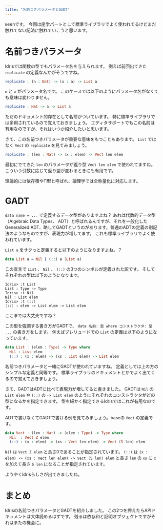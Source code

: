 ```yaml
---
title: "名前つきパラメータとGADT"
---
```


κeenです。
今回は座学パートとして標準ライブラリでよく使われてるけどまだ触れてない記法に触れていこうと思います。

<!--more-->


# 名前つきパラメータ

Idrisでは関数の型でもパラメータ名を与えられます。
例えば前回出てきた `replicate` の定義なんかがそうですね。

```idris
replicate : (n : Nat) -> (x : a) -> List a
```

`n` と `x` がパラメータ名です。
このケースでは以下のようにパラメータ名がなくても意味は変わりません。

```idris
replicate : Nat -> a -> List a
```

ただのドキュメント的存在として名前がついています。
特に標準ライブラリでは多用されているので覚えておきましょう。
エディタサポートでもこの名前は有用なのですが、それはいつか紹介したいと思います。


さて、この名前つきパラメータが重要な意味をもつこともあります。
`List` ではなく `Vect` の `replicate` を見てみましょう。

```idris
replicate : (len : Nat) -> (x : elem) -> Vect len elem
```

最初にでてきた `len` のパラメータが返り型 `Vect len elem` で使われてますね。
こういう引数に応じて返り型が変わるときにも有用です。

理論的には依存積やΠ型と呼ばれ、論理学では全称量化に対応します。

# GADT

`data name = ...` で定義するデータ型がありますよね？
あれは代数的データ型（Algebraic Data Types、 ADT）と呼ばれるんですが、それを一般化した Generalized ADT、略してGADTというのがあります。普通のADTの定義の別記法のようなものですが、表現力が増してます。
これも標準ライブラリでよく使われています。

`List a` をサクっと定義すると以下のようになりますよね。？

```idris
data List a = Nil | (::) a (List a)
```

この宣言で `List` 、 `Nil` 、 `(::)` の3つのシンボルが定義された訳です。
そしてそれぞれの型は以下のようになります。

```text
Idris> :t List
List : Type -> Type
Idris> :t Nil
Nil : List elem
Idris> :t (::)
(::) : elem -> List elem -> List elem
```

ここまでは大丈夫ですね？

この型を強調する書き方がGADTで、 `data 名前: 型 where コンストラクタ: 型 ...` の書き方をします。
例えばプレリュードでの `List` の定義は以下のようになっています。

```idris
data List : (elem : Type) -> Type where
  Nil : List elem
  (::) : (x : elem) -> (xs : List elem) -> List elem
```

名前つきパラメータと一緒にGADTが使われていますね。
定義としては上の方のシンプルな定義と同等です。
標準ライブラリのドキュメントとかでよく出てくるので覚えておきましょう。

さて、GADTはADTに比べて表現力が増してると書きました。
GADTは `Nil` の `List elem` や `(::)` の `-> List elem` のようにそれぞれのコンストラクタがどの型になるかを指定できます。
型を細かく指定できるIdrisではこれが有用なのです。

ADTで書けなくてGADTで書ける例を見てみましょう。baseの `Vect` の定義です。

```idris
data Vect : (len : Nat) -> (elem : Type) -> Type where
  Nil  : Vect Z elem
  (::) : (x : elem) -> (xs : Vect len elem) -> Vect (S len) elem
```

`Nil` は `Vect Z elem` と長さ0であることが指定されています。
`(::)` は `(x : elem) -> (xs : Vect len elem) -> Vect (S len) elem` と長さ `len` の `xs` に `x` を加えて長さ `S len` になることが指定されています。

ようやくIdrisらしさが出てきましたね。

# まとめ

Idrisの名前つきパラメータとGADTを紹介しました。
この2つを押えたらAPIドキュメントは大体読めるはずです。
残るは依存和と証明オブジェクトですがそれはまたの機会に。
